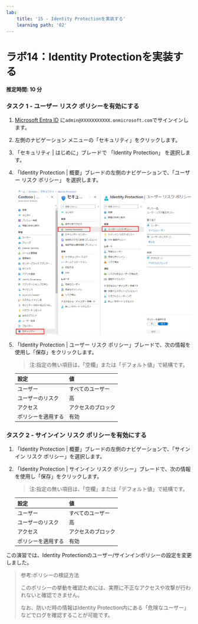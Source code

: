 ```yaml
---
lab:
    title: '15 - Identity Protectionを実装する'
    learning path: '02'
---
```


# ラボ14：Identity Protectionを実装する

#### 推定時間: 10 分

### タスク 1 - ユーザー リスク ポリシーを有効にする

1. [Microsoft Entra ID]( https://portal.azure.com/#blade/Microsoft_AAD_IAM/ActiveDirectoryMenuBlade/Overview) に`admin@XXXXXXXXXXX.onmicrosoft.com`でサインインします。

1. 左側のナビゲーション メニューの「セキュリティ」をクリックします。

1. 「セキュリティ | はじめに」ブレードで 「Identity Protection」 を選択します。

1. 「Identity Protection | 概要」ブレードの左側のナビゲーションで、「ユーザー リスク ポリシー」 を選択します。

    ![「ユーザー リスク ポリシー」ページと強調表示された参照パスを表示する画面イメージ](./media/lp2-mod4-browse-to-identity-protection.png)

1. 「Identity Protection | ユーザー リスク ポリシー」ブレードで、次の情報を使用し「保存」をクリックします。

    > 注:指定の無い項目は、「空欄」または「デフォルト値」で結構です。

    | 設定               | 値                 |
    | :----------------- | ------------------ |
    | ユーザー           | すべてのユーザー   |
    | ユーザーのリスク   | 高                 |
    | アクセス           | アクセスのブロック |
    | ポリシーを適用する | 有効               |

    

### タスク 2 - サインイン リスク ポリシーを有効にする

1. 「Identity Protection | 概要」ブレードの左側のナビゲーションで、「サインイン リスク ポリシー」を選択します。

1. 「Identity Protection | サインイン リスク ポリシー」ブレードで、次の情報を使用し「保存」をクリックします。

   > 注:指定の無い項目は、「空欄」または「デフォルト値」で結構です。

   | 設定               | 値                 |
   | :----------------- | ------------------ |
   | ユーザー           | すべてのユーザー   |
   | ユーザーのリスク   | 高                 |
   | アクセス           | アクセスのブロック |
   | ポリシーを適用する | 有効               |



この演習では、Identity Protectionのユーザー/サインインポリシーの設定を変更しました。

> 参考:ポリシーの検証方法
>
>  このポリシーの挙動を確認ためには、実際に不正なアクセスや攻撃が行われないと確認できません。
>
>  なお、防いだ時の情報はIdentity Protection内にある「危険なユーザー」などでログを確認することが可能です。 
